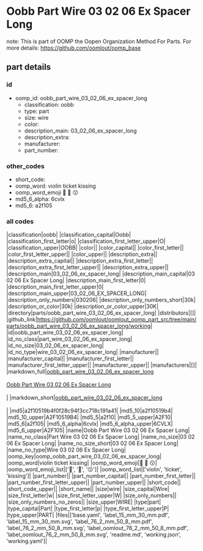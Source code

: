 # Oobb Part Wire 03 02 06 Ex Spacer Long  

note: This is part of OOMP the Oopen Organization Method For Parts. For more details: https://github.com/oomlout/oomp_base

##  part details





### id
* oomp_id: oobb_part_wire_03_02_06_ex_spacer_long
  * classification: oobb
  * type: part
  * size: wire
  * color: 
  * description_main: 03_02_06_ex_spacer_long
  * description_extra: 
  * manufacturer: 
  * part_number: 

### other_codes
* short_code: 
* oomp_word: violin ticket kissing
* oomp_word_emoji :violin: :ticket: :kissing:
* md5_6_alpha: 6cvlx
* md5_6: a2f105

### all codes 
|classification|oobb|
|classification_capital|Oobb|
|classification_first_letter|o|
|classification_first_letter_upper|O|
|classification_upper|OOBB|
|color||
|color_capital||
|color_first_letter||
|color_first_letter_upper||
|color_upper||
|description_extra||
|description_extra_capital||
|description_extra_first_letter||
|description_extra_first_letter_upper||
|description_extra_upper||
|description_main|03_02_06_ex_spacer_long|
|description_main_capital|03 02 06 Ex Spacer Long|
|description_main_first_letter|0|
|description_main_first_letter_upper|0|
|description_main_upper|03_02_06_EX_SPACER_LONG|
|description_only_numbers|030206|
|description_only_numbers_short|30k|
|description_or_color|30k|
|description_or_color_upper|30K|
|directory|parts/oobb_part_wire_03_02_06_ex_spacer_long|
|distributors|[]|
|github_link|https://github.com/oomlout/oomlout_oomp_part_src/tree/main/parts/oobb_part_wire_03_02_06_ex_spacer_long/working|
|id|oobb_part_wire_03_02_06_ex_spacer_long|
|id_no_class|part_wire_03_02_06_ex_spacer_long|
|id_no_size|03_02_06_ex_spacer_long|
|id_no_type|wire_03_02_06_ex_spacer_long|
|manufacturer||
|manufacturer_capital||
|manufacturer_first_letter||
|manufacturer_first_letter_upper||
|manufacturer_upper||
|manufacturers|[]|
|markdown_full|[oobb_part_wire_03_02_06_ex_spacer_long](https://github.com/oomlout/oomlout_oomp_part_src/tree/main/parts/oobb_part_wire_03_02_06_ex_spacer_long/working)<br>[](https://github.com/oomlout/oomlout_oomp_part_src/tree/main/parts/oobb_part_wire_03_02_06_ex_spacer_long/working)<br>[Oobb Part Wire 03 02 06 Ex Spacer Long](https://github.com/oomlout/oomlout_oomp_part_src/tree/main/parts/oobb_part_wire_03_02_06_ex_spacer_long/working)<br><br>|
|markdown_short|[oobb_part_wire_03_02_06_ex_spacer_long](https://github.com/oomlout/oomlout_oomp_part_src/tree/main/parts/oobb_part_wire_03_02_06_ex_spacer_long/working)<br><br>|
|md5|a2f10519b4f0f28c94f3cc718c191a41|
|md5_10|a2f10519b4|
|md5_10_upper|A2F10519B4|
|md5_5|a2f10|
|md5_5_upper|A2F10|
|md5_6|a2f105|
|md5_6_alpha|6cvlx|
|md5_6_alpha_upper|6CVLX|
|md5_6_upper|A2F105|
|name|Oobb Part Wire 03 02 06 Ex Spacer Long|
|name_no_class|Part Wire 03 02 06 Ex Spacer Long|
|name_no_size|03 02 06 Ex Spacer Long|
|name_no_size_short|03 02 06 Ex Spacer Long|
|name_no_type|Wire 03 02 06 Ex Spacer Long|
|oomp_key|oomp_oobb_part_wire_03_02_06_ex_spacer_long|
|oomp_word|violin ticket kissing|
|oomp_word_emoji|:violin: :ticket: :kissing:|
|oomp_word_emoji_list|[':violin:', ':ticket:', ':kissing:']|
|oomp_word_list|['violin', 'ticket', 'kissing']|
|part_number||
|part_number_capital||
|part_number_first_letter||
|part_number_first_letter_upper||
|part_number_upper||
|short_code||
|short_code_upper||
|short_name||
|size|wire|
|size_capital|Wire|
|size_first_letter|w|
|size_first_letter_upper|W|
|size_only_numbers||
|size_only_numbers_no_zeros||
|size_upper|WIRE|
|type|part|
|type_capital|Part|
|type_first_letter|p|
|type_first_letter_upper|P|
|type_upper|PART|
|files|['base.yaml', 'label_15_mm_30_mm.pdf', 'label_15_mm_30_mm.svg', 'label_76_2_mm_50_8_mm.pdf', 'label_76_2_mm_50_8_mm.svg', 'label_oomlout_76_2_mm_50_8_mm.pdf', 'label_oomlout_76_2_mm_50_8_mm.svg', 'readme.md', 'working.json', 'working.yaml']|
